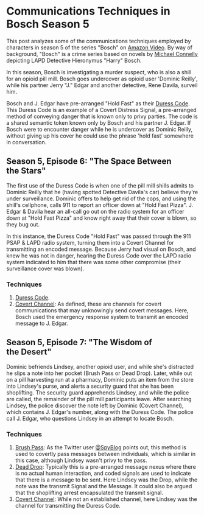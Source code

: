 # Communications Techniques in Bosch Season 5

This post analyzes some of the communications techniques employed by characters 
in season 5 of the series "Bosch" on [Amazon Video](https://www.amazon.com/Bosch-Season-5/dp/B07NSFS72Z). By way of background, "Bosch" 
is a crime series based on novels by [Michael Connelly](https://en.wikipedia.org/wiki/Michael_Connelly) depicting LAPD Detective 
Hieronymus "Harry" Bosch.

In this season, Bosch is investigating a murder suspect, who is also a shill for 
an opioid pill mill. Bosch goes undercover as opioid user 'Dominic Reilly', 
while his partner Jerry "J." Edgar and another detective, Rene Davila, surveil 
him.

Bosch and J. Edgar have pre-arranged "Hold Fast" as their [Duress Code](https://en.wikipedia.org/wiki/Duress_code). This 
Duress Code is an example of a Covert Distress Signal, a pre-arranged method of 
conveying danger that is known only to privy parties. The code is a shared 
semantic token known only by Bosch and his partner J. Edgar. If Bosch were to 
encounter danger while he is undercover as Dominic Reilly, without giving up his 
cover he could use the phrase 'hold fast' somewhere in conversation.

## Season 5, Episode 6: "The Space Between the Stars"

The first use of the Duress Code is when one of the pill mill shills admits to 
Dominic Reilly that he (having spotted Detective Davila's car) believe they're 
under surveillance. Dominic offers to help get rid of the cops, and using the 
shill's cellphone, calls 911 to report an officer down at "Hold Fast Pizza". J. 
Edgar & Davila hear an all-call go out on the radio system for an officer down 
at "Hold Fast Pizza" and know right away that their cover is blown, so they bug 
out.

In this instance, the Duress Code "Hold Fast" was passed through the 911 PSAP & 
LAPD radio system, turning them into a Covert Channel for transmitting an 
encoded message. Because Jerry had visual on Bosch, and knew he was not in 
danger, hearing the Duress Code over the LAPD radio system indicated to him that 
there was some other compromise (their surveillance cover was blown).

### Techniques
1. [Duress Code](https://en.wikipedia.org/wiki/Duress_code).
2. [Covert Channel](https://en.wikipedia.org/wiki/Covert_channel): 
As defined, these are channels for covert communications that may unknowingly 
send covert messages. Here, Bosch used the emergency response system to transmit 
an encoded message to J. Edgar.

## Season 5, Episode 7: "The Wisdom of the Desert"

Dominic befriends Lindsey, another opioid user, and while she's distracted he 
slips a note into her pocket (Brush Pass or Dead Drop). Later, while out on a 
pill harvesting run at a pharmacy, Dominic puts an item from the store into 
Lindsey's purse, and alerts a security guard that she has been shoplifting. The 
security guard apprehends Lindsey, and while the police are called, the 
remainder of the pill mill participants leave. After searching Lindsey, the 
police discover the note left by Dominic (Covert Channel), which contains J. 
Edgar's number, along with the Duress Code. The police call J. Edgar, who 
questions Lindsey in an attempt to locate Bosch.

### Techniques

1. [Brush Pass](https://worldview.stratfor.com/article/above-tearline-brush-passes-and-dead-drops): 
As the Twitter user [@SpyBlog](https://twitter.com/spyblog/status/1221327327902228480) 
points out, this method is used to covertly pass messages between individuals, 
which is similar in this case, although Lindsey wasn't privy to the pass.
2. [Dead Drop](https://en.wikipedia.org/wiki/Dead_drop): 
Typically this is a pre-arranged message nexus where there is no actual human 
interaction, and coded signals are used to indicate that there is a message to 
be sent. Here Lindsey was the Drop, while the note was the transmit Signal and 
the Message. It could also be argued that the shoplifting arrest encapsulated 
the transmit signal.
3. [Covert Channel](https://en.wikipedia.org/wiki/Covert_channel): 
While not an established channel, here Lindsey was the channel for transmitting 
the Duress Code.
